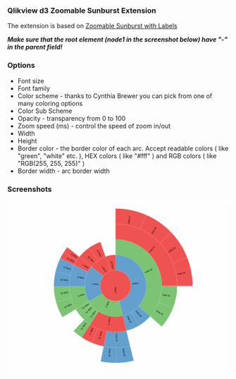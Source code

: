 ### Qlikview d3 Zoomable Sunburst Extension

The extension is based on [Zoomable Sunburst with Labels](http://bl.ocks.org/metmajer/5480307)

***Make sure that the root element (node1 in the screenshot below) have "-" in the parent field!***

### Options

* Font size
* Font family
* Color scheme - thanks to Cynthia Brewer you can pick from one of many coloring options
* Color Sub Scheme
* Opacity - transparency from 0 to 100
* Zoom speed (ms) - control the speed of zoom in/out
* Width
* Height
* Border color - the border color of each arc. Accept readable colors ( like "green", "white" etc. ), HEX colors ( like "#fff" ) and RGB colors ( like "RGB(255, 255, 255)" )
* Border width - arc border width

### Screenshots
![Example](https://raw.githubusercontent.com/countnazgul/ZoomableSunburst/master/Screenshots/Qlikview_Zoomable_Sunburst.gif)
